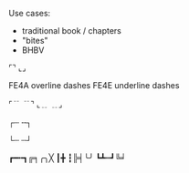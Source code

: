 

Use cases:
* traditional book / chapters
* "bites"
* BHBV


⌜⌝
⌞⌟


 FE4A overline dashes
 FE4E underline dashes

⌜﹊ ﹊⌝
⌞﹎ ﹎⌟

┌┄   ╌┐

└┄   ┄┘


┏━╍┓╔╕╭╮╳
┃╋ ┇╠╡╰╯
┗┻┅┛╚╛
